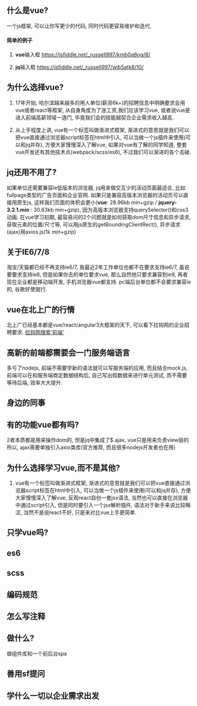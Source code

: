 ## 什么是vue?
一个js框架, 可以让你写更少的代码, 同时代码更容易维护和迭代. 

#### 简单的例子
1. **vue**输入框
https://jsfiddle.net/_russell997/kmb0q8og/8/

2. **jq**输入框
https://jsfiddle.net/_russell997/wjb5atk8/10/


## 为什么选择vue?
1. 17年开始, 哈尔滨越来越多的用人单位(薪资6k+)的招聘信息中明确要求会用vue或者react等框架, 从自身角度为了涨工资,我们应该学习vue, 或者说vue是进入前端高薪领域一道门, 毕竟我们会的技能越契合企业需求收入越高.

2. 从上手程度上讲, vue有一个标签叫做渐进式框架, 渐进式的意思就是我们可以把vue直接通过浏览器script标签在html中引入, 可以当做一个js插件来使用(可以和jq并存), 方便大家慢慢深入了解vue, 如果对vue有了解的同学知道, 整套vue开发还有其他技术点(webpack/scss/es6), 不过我们可以渐进的各个击破.

<!-- ![](https://raw.githubusercontent.com/Atom-H/atom-ui-mobile/master/static/image/1.png)
![](https://raw.githubusercontent.com/Atom-H/atom-ui-mobile/master/static/image/2.png)
![](https://raw.githubusercontent.com/Atom-H/atom-ui-mobile/master/static/image/3.png) -->

## jq还用不用了?
如果单位还需要兼容ie低版本的浏览器, jq用来做交互少的活动页面最适合, 比如fullpage类型的广告页面和企业官网. 如果只是兼容高版本浏览器的活动页可以直接用原生js, 这样我们页面的体积会更小(**vue**: 28.96kb min+gzip / **jquery-3.2.1.min** : 30.63kb min+gzip), 因为高版本浏览器支持querySelector()和css3动画.
在vue学习初期, 最容易问的2个问题就是如何获取dom尺寸信息和异步请求,获取元素的位置/尺寸等, 可以用js原生的getBoundingClientRect(), 异步请求(ajax)用axios.js(1k min+gzip)

## 关于IE6/7/8
淘宝/天猫都已经不再支持ie6/7, 我最近2年工作单位也都不在要求支持ie6/7, 虽说要要求支持ie8, 但是如果你去的单位要求vue, 那么自然他只要求兼容到ie9, 再者现在企业都是移动端开发,  手机浏览器vue都支持. pc端后台单位都不会要求兼容ie的, 谷歌好使就行.

## vue在北上广的行情
北上广已经基本都是vue/react/angular3大框架的天下, 可以看下拉钩网的企业招聘要求.
[拉钩网搜索'前端'](https://www.lagou.com/jobs/list_%E5%89%8D%E7%AB%AF?labelWords=&fromSearch=true&suginput=)

## 高新的前端都需要会一门服务端语言
多亏了nodejs, 前端不需要学新的语法就可以写服务端的应用, 而且结合mock.js, 前端可以在和服务端商定数据结构后, 自己写出假数据来进行单元测试, 而不需要等待后端, 效率大大提升.

## 身边的同事

## 有的功能vue都有吗?
2者本质都是用来操作dom的, 但是jq中集成了$.ajax, vue只是用来负责view层的所以, ajax需要单独引入axio类库(官方推荐, 而且很多nodejs开发者也在用)

## 为什么选择学习vue,而不是其他?
1. vue有一个标签叫做渐进式框架, 渐进式的意思就是我们可以把vue直接通过浏览器script标签在html中引入, 可以当做一个js插件来使用(可以和jq并存), 方便大家慢慢深入了解vue,  反观react自创一套jsx语法, 当然也可以直接在浏览器中通过script引入, 但是同时要引入一个jsx解析插件, 语法对于新手来说比较晦涩, 当然不是说react不好, 只是来对比vue上手更简单.


## 只学vue吗?

## es6

## scss

## 编码规范

## 怎么写注释


## 做什么?
做组件库和一个前后台spa

## 善用sf提问


## 学什么一切以企业需求出发
